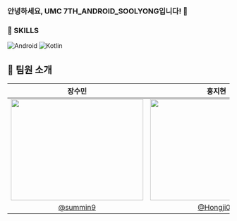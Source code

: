<h3>안녕하세요, UMC 7TH_ANDROID_SOOLYONG입니다! 👋</h3>

### 💪 SKILLS
![Android](https://img.shields.io/badge/Android-3DDC84?style=for-the-badge&logo=android&logoColor=white)
![Kotlin](https://img.shields.io/badge/kotlin-%237F52FF.svg?style=for-the-badge&logo=kotlin&logoColor=white)

## 💜 팀원 소개

| 장수민 | 홍지현 | 김윤서 | 최윤성 |
|:---:|:---:|:---:|:---:|
| <img src="https://github.com/user-attachments/assets/2d79310a-3fb2-425e-a687-b0f13c683321" width="300" height="230"> | <img src="https://github.com/user-attachments/assets/719fb0d5-a7d9-4548-80e0-bcb7f2795ee4" width="300" height="230"> | <img src="https://github.com/user-attachments/assets/29aac7ed-644b-4c4f-b422-98722888a59c" width="300" height="230"> | <img src="" width="300" height="230"> |
| [@summin9](https://github.com/suminn9) | [@Hongji03](https://github.com/Hongji03) | [@muunseo](https://github.com/muunseo) | [@](https://github.com/) |

<br/> 
